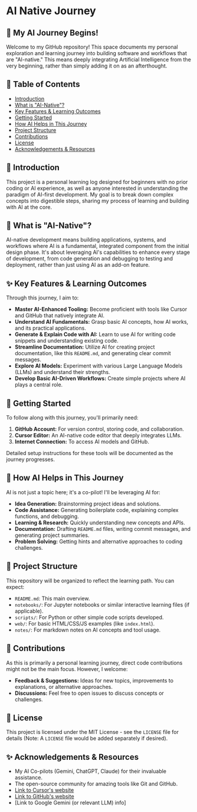 # AI Native Journey

## 🚀 My AI Journey Begins!

Welcome to my GitHub repository! This space documents my personal exploration and learning journey into building software and workflows that are "AI-native." This means deeply integrating Artificial Intelligence from the very beginning, rather than simply adding it on as an afterthought.

## 📜 Table of Contents

* [Introduction](#introduction)
* [What is "AI-Native"?](#what-is-ai-native)
* [Key Features & Learning Outcomes](#key-features--learning-outcomes)
* [Getting Started](#getting-started)
* [How AI Helps in This Journey](#how-ai-helps-in-this-journey)
* [Project Structure](#project-structure)
* [Contributions](#contributions)
* [License](#license)
* [Acknowledgements & Resources](#acknowledgements--resources)

## 👋 Introduction

This project is a personal learning log designed for beginners with no prior coding or AI experience, as well as anyone interested in understanding the paradigm of AI-first development. My goal is to break down complex concepts into digestible steps, sharing my process of learning and building with AI at the core.

## 🧠 What is "AI-Native"?

AI-native development means building applications, systems, and workflows where AI is a fundamental, integrated component from the initial design phase. It's about leveraging AI's capabilities to enhance every stage of development, from code generation and debugging to testing and deployment, rather than just using AI as an add-on feature.

## ✨ Key Features & Learning Outcomes

Through this journey, I aim to:

* **Master AI-Enhanced Tooling:** Become proficient with tools like Cursor and GitHub that natively integrate AI.
* **Understand AI Fundamentals:** Grasp basic AI concepts, how AI works, and its practical applications.
* **Generate & Explain Code with AI:** Learn to use AI for writing code snippets and understanding existing code.
* **Streamline Documentation:** Utilize AI for creating project documentation, like this `README.md`, and generating clear commit messages.
* **Explore AI Models:** Experiment with various Large Language Models (LLMs) and understand their strengths.
* **Develop Basic AI-Driven Workflows:** Create simple projects where AI plays a central role.

## 🚀 Getting Started

To follow along with this journey, you'll primarily need:

1.  **GitHub Account:** For version control, storing code, and collaboration.
2.  **Cursor Editor:** An AI-native code editor that deeply integrates LLMs.
3.  **Internet Connection:** To access AI models and GitHub.

Detailed setup instructions for these tools will be documented as the journey progresses.

## 🤖 How AI Helps in This Journey

AI is not just a topic here; it's a co-pilot! I'll be leveraging AI for:

* **Idea Generation:** Brainstorming project ideas and solutions.
* **Code Assistance:** Generating boilerplate code, explaining complex functions, and debugging.
* **Learning & Research:** Quickly understanding new concepts and APIs.
* **Documentation:** Drafting `README.md` files, writing commit messages, and generating project summaries.
* **Problem Solving:** Getting hints and alternative approaches to coding challenges.

## 📂 Project Structure

This repository will be organized to reflect the learning path. You can expect:

* `README.md`: This main overview.
* `notebooks/`: For Jupyter notebooks or similar interactive learning files (if applicable).
* `scripts/`: For Python or other simple code scripts developed.
* `web/`: For basic HTML/CSS/JS examples (like `index.html`).
* `notes/`: For markdown notes on AI concepts and tool usage.

## 🙏 Contributions

As this is primarily a personal learning journey, direct code contributions might not be the main focus. However, I welcome:

* **Feedback & Suggestions:** Ideas for new topics, improvements to explanations, or alternative approaches.
* **Discussions:** Feel free to open issues to discuss concepts or challenges.

## 📄 License

This project is licensed under the MIT License - see the `LICENSE` file for details (Note: A `LICENSE` file would be added separately if desired).

## ✨ Acknowledgements & Resources

* My AI Co-pilots (Gemini, ChatGPT, Claude) for their invaluable assistance.
* The open-source community for amazing tools like Git and GitHub.
* [Link to Cursor's website](https://cursor.sh)
* [Link to GitHub's website](https://github.com)
* [Link to Google Gemini (or relevant LLM) info]